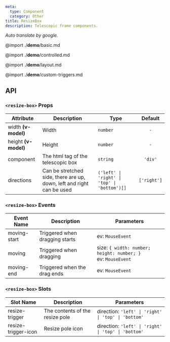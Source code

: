 ```yaml
meta:
  type: Component
  category: Other
title: ResizeBox
description: Telescopic frame components.
```

*Auto translate by google.*

@import ./__demo__/basic.md

@import ./__demo__/controlled.md

@import ./__demo__/layout.md

@import ./__demo__/custom-triggers.md

## API


### `<resize-box>` Props

|Attribute|Description|Type|Default|
|---|---|---|:---:|
|width **(v-model)**|Width|`number`|`-`|
|height **(v-model)**|Height|`number`|`-`|
|component|The html tag of the telescopic box|`string`|`'div'`|
|directions|Can be stretched side, there are up, down, left and right can be used|`('left' \| 'right' \| 'top' \| 'bottom')[]`|`['right']`|
### `<resize-box>` Events

|Event Name|Description|Parameters|
|---|---|---|
|moving-start|Triggered when dragging starts|ev: `MouseEvent`|
|moving|Triggered when dragging|size: `{ width: number; height: number; }`<br>ev: `MouseEvent`|
|moving-end|Triggered when the drag ends|ev: `MouseEvent`|
### `<resize-box>` Slots

|Slot Name|Description|Parameters|
|---|---|---|
|resize-trigger|The contents of the resize pole|direction: `'left' \| 'right' \| 'top' \| 'bottom'`|
|resize-trigger-icon|Resize pole icon|direction: `'left' \| 'right' \| 'top' \| 'bottom'`|


